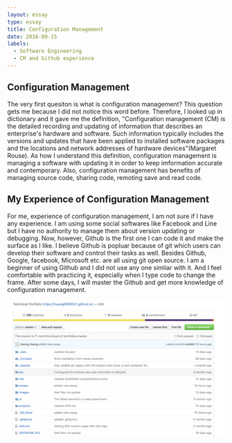 ```yaml
---
layout: essay
type: essay
title: Configuration Management
date: 2016-09-15
labels:
  - Software Engineering
  - CM and Github experience
---
```

## Configuration Management
The very first quesiton is what is configuration management? This question gets me because I did not notice this word before.  Therefore, I looked up in dictionary and it gave me the definition, "Configuration management (CM) is the detailed recording and updating of information that describes an enterprise's hardware and software. Such information typically includes the versions and updates that have been applied to installed software packages and the locations and network addresses of hardware devices"(Margaret Rouse).  As how I understand this definition, configuration management is managing a software with updating it in order to keep imformation accurate and contemporary.  Also, configuration management has benefits of managing source code, sharing code, remoting save and read code.  
## My Experience of Configuration Management
For me, experience of configuration management, I am not sure if I have any experience.  I am using some social softwares like Facebook and Line but I have no authority to manage them about version updating or debugging.  Now, however, Github is the first one I can code it and make the surface as I like.  I believe Github is popluar because of git which users can develop their software and control their tasks as well.  Besides Github, Google, facebook, Microsoft etc. are all using git open source. I am a beginner of using Github and I did not use any one simliar with it.  And I feel comfortable with practicing it, especially when I type code to change the frame.  After some days, I will master the Github and get more knowledge of configuration management.

<img class="ui medium right floated rounded image" src="../images/Screen Shot 2016-09-15 at 4.11.56 PM.png">
